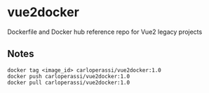 # vue2docker
Dockerfile and Docker hub reference repo for Vue2 legacy projects

## Notes

```
docker tag <image_id> carloperassi/vue2docker:1.0
docker push carloperassi/vue2docker:1.0
docker pull carloperassi/vue2docker:1.0
```
